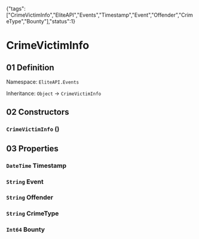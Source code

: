{"tags":["CrimeVictimInfo","EliteAPI","Events","Timestamp","Event","Offender","CrimeType","Bounty"],"status":1}

# CrimeVictimInfo

## 01 Definition

Namespace: `EliteAPI.Events`

Inheritance: `Object` → `CrimeVictimInfo`

## 02 Constructors

### `CrimeVictimInfo` ()

## 03 Properties

### `DateTime` Timestamp

### `String` Event

### `String` Offender

### `String` CrimeType

### `Int64` Bounty

